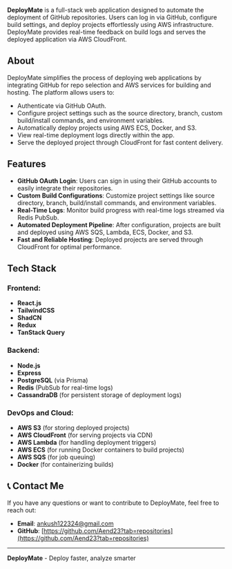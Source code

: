 **DeployMate** is a full-stack web application designed to automate the deployment of GitHub repositories. Users can log in via GitHub, configure build settings, and deploy projects effortlessly using AWS infrastructure. DeployMate provides real-time feedback on build logs and serves the deployed application via AWS CloudFront.

## About
DeployMate simplifies the process of deploying web applications by integrating GitHub for repo selection and AWS services for building and hosting. The platform allows users to:
- Authenticate via GitHub OAuth.
- Configure project settings such as the source directory, branch, custom build/install commands, and environment variables.
- Automatically deploy projects using AWS ECS, Docker, and S3.
- View real-time deployment logs directly within the app.
- Serve the deployed project through CloudFront for fast content delivery.

## Features

- **GitHub OAuth Login**: Users can sign in using their GitHub accounts to easily integrate their repositories.
- **Custom Build Configurations**: Customize project settings like source directory, branch, build/install commands, and environment variables.
- **Real-Time Logs**: Monitor build progress with real-time logs streamed via Redis PubSub.
- **Automated Deployment Pipeline**: After configuration, projects are built and deployed using AWS SQS, Lambda, ECS, Docker, and S3.
- **Fast and Reliable Hosting**: Deployed projects are served through CloudFront for optimal performance.

##  Tech Stack

### Frontend:
- **React.js**
- **TailwindCSS**
- **ShadCN**
- **Redux**
- **TanStack Query**

### Backend:
- **Node.js**
- **Express**
- **PostgreSQL** (via Prisma)
- **Redis** (PubSub for real-time logs)
- **CassandraDB** (for persistent storage of deployment logs)

### DevOps and Cloud:
- **AWS S3** (for storing deployed projects)
- **AWS CloudFront** (for serving projects via CDN)
- **AWS Lambda** (for handling deployment triggers)
- **AWS ECS** (for running Docker containers to build projects)
- **AWS SQS** (for job queuing)
- **Docker** (for containerizing builds)

## 📞 Contact Me

If you have any questions or want to contribute to DeployMate, feel free to reach out:

- **Email**: [ankush122324@gmail.com](mailto:ankush122324@gmail.com)
- **GitHub**: [https://github.com/Aend23?tab=repositories](https://github.com/Aend23?tab=repositories)
---

**DeployMate** - Deploy faster, analyze smarter
